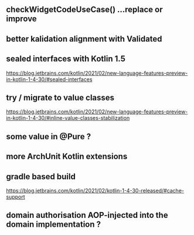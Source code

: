 
## checkWidgetCodeUseCase() ...replace or improve

## better kalidation alignment with Validated

## sealed interfaces with Kotlin 1.5
https://blog.jetbrains.com/kotlin/2021/02/new-language-features-preview-in-kotlin-1-4-30/#sealed-interfaces

## try / migrate to value classes
https://blog.jetbrains.com/kotlin/2021/02/new-language-features-preview-in-kotlin-1-4-30/#inline-value-classes-stabilization

## some value in @Pure ?

## more ArchUnit Kotlin extensions

## gradle based build
https://blog.jetbrains.com/kotlin/2021/02/kotlin-1-4-30-released/#cache-support

## domain authorisation AOP-injected into the domain implementation ?
